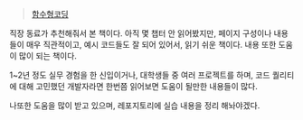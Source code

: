 > [함수형코딩](https://www.yes24.com/Product/Goods/108748841)

직장 동료가 추천해줘서 본 책이다. 아직 몇 챕터 안 읽어봤지만,
페이지 구성이나 내용들이 매우 직관적이고, 예시 코드들도 잘 되어 있어서, 읽기 쉬운 책이다. 내용 또한 도움이 많이 되는 책이다.


1~2년 정도 실무 경험을 한 신입이거나, 대학생들 중 여러 프로젝트를 하며, 코드 퀄리티에 대해 고민했던 개발자라면 한번쯤 읽어보면 도움이 될만한 내용들이 많다.

나또한 도움을 많이 받고 있으며, 레포지토리에 실습 내용을 정리 해놔야겠다.


